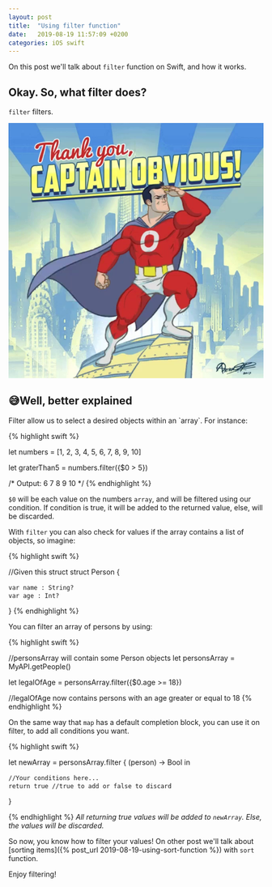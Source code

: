 ```yaml
---
layout: post
title:  "Using filter function"
date:   2019-08-19 11:57:09 +0200
categories: iOS swift
---
```

On this post we'll talk about `filter` function on Swift, and how it works.

<h2>Okay. So, what filter does?</h2>

`filter` filters.

![image](/assets/images/captain_obvious.png)

<h2>😅Well, better explained</h2>
Filter allow us to select a desired objects within an `array`. 
For instance:

{% highlight swift %}

let numbers = [1, 2, 3, 4, 5, 6, 7, 8, 9, 10]

let graterThan5 = numbers.filter({$0 > 5})

/*
    Output:
    6
    7
    8
    9
    10
*/
{% endhighlight %}

`$0` will be each value on the numbers `array`, and will be filtered using our condition. If condition is true, it will be added to the returned value, else, will be discarded.

With `filter` you can also check for values if the array contains a list of objects, so imagine:

{% highlight swift %}

//Given this struct
struct Person {

    var name : String?
    var age : Int?    
}
{% endhighlight %}

You can filter an array of persons by using:

{% highlight swift %}

//personsArray will contain some Person objects
let personsArray = MyAPI.getPeople()

let legalOfAge = personsArray.filter({$0.age >= 18})

//legalOfAge now contains persons with an age greater or equal to 18
{% endhighlight %}


On the same way that `map` has a default completion block, you can use it on filter, to add all conditions you want.

{% highlight swift %}

let newArray = personsArray.filter { (person) -> Bool in
            
    //Your conditions here...
    return true //true to add or false to discard
}

{% endhighlight %}
_All returning true values will be added to `newArray`. Else, the values will be discarded._


So now, you know how to filter your values! On other post we'll talk about [sorting items]({% post_url 2019-08-19-using-sort-function %}) with `sort` function.

Enjoy filtering!

